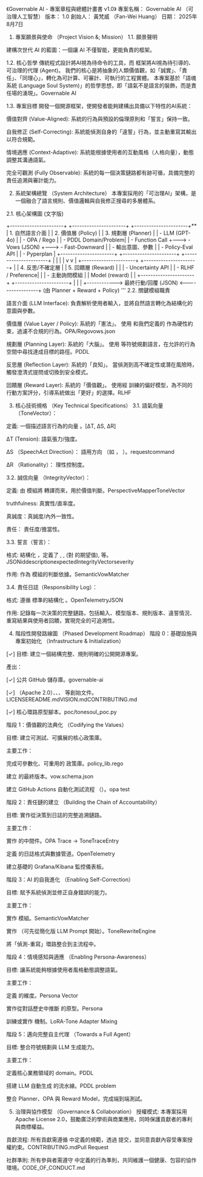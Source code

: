 《Governable AI - 專案章程與總體計畫書 v1.0》
專案名稱： Governable AI （可治理人工智慧） 版本： 1.0 創始人： 黃梵威 （Fan-Wei Huang） 日期： 2025年8月7日

1. 專案願景與使命 （Project Vision &; Mission）
1.1. 願景聲明

建構次世代 AI 的藍圖：一個讓 AI 不僅智能，更能負責的框架。

1.2. 核心哲學 傳統程式設計將AI視為待命令的工具，而  框架將AI視為待引導的、可治理的代理 (Agent)。 我們的核心是將抽象的人類價值觀，如「誠實」、「責任」、「同理心」，轉化為可計算、可審計、可執行的工程實體。 本專案基於「語魂系統 (Language Soul System)」的哲學思想，即「語氣不是語言的裝飾，而是責任場的湧現」。Governable AI

1.3. 專案目標
開發一個開源框架，使開發者能夠建構出具備以下特性的AI系統：

價值對齊 (Value-Aligned): 系統的行為與預設的倫理原則和「誓言」保持一致。

自我修正 (Self-Correcting): 系統能偵測自身的「違誓」行為，並主動重寫其輸出以符合規範。

情境適應 (Context-Adaptive): 系統能根據使用者的互動風格（人格向量），動態調整其溝通語氣。

完全可觀測 (Fully Observable): 系統的每一個決策鏈路都有跡可循，具備完整的責任追溯與審計能力。

2. 系統架構總覽 （System Architecture）
本專案採用的「可治理AI」架構，是一個融合了語言規則、價值邏輯與自我修正搜尋的多層體系。

2.1. 核心架構圖 (文字版)

+----------------------+   +----------------------+   +----------------------+**
|   1. 自然語言介面     |   |   2. 價值層 (Policy)     |   |   3. 規劃層 (Planner)  |
|   - LLM (GPT-4o)     |   |   - OPA / Rego          |   |   - PDDL Domain/Problem|
|   - Function Call    +--->   - Vows (JSON)         +--->   - Fast-Downward      |
|   - 輸出意圖、參數     |   |   - Policy-Eval API    |   |   - Pyperplan          |
+----------------------+   +----------------------+   +----------------------+
          |                         |                        |
          |                         v                        v
          |                  +----------------------+   +----------------------+
          |                  |   4. 反思/不確定層      |   | 5. 回饋層 (Reward)    |
          |                  |   - Uncertainty API    |   |   - RLHF / Preference|
          |                  |   - 主動詢問模組        |   |     Model (reward)   |
          |                  +----------------------+   +----------------------+
          |                         |                        |
          +------------>     最終行動/回覆 (JSON)    <-----------------+
                                (由 Planner + Reward + Policy)
'''
2.2. 關鍵模組職責

語言介面 (LLM Interface): 負責解析使用者輸入，並將自然語言轉化為結構化的意圖與參數。

價值層 (Value Layer / Policy): 系統的「憲法」。 使用  和我們定義的  作為硬性約束，過濾不合規的行為。OPA/Regovows.json

規劃層 (Planning Layer): 系統的「大腦」。 使用  等符號規劃語言，在允許的行為空間中尋找達成目標的路徑。PDDL

反思層 (Reflection Layer): 系統的「良知」。 當偵測到高不確定性或潛在風險時，觸發澄清式提問或切換到安全模式。

回饋層 (Reward Layer): 系統的「價值觀」。 使用經  訓練的偏好模型，為不同的行動方案評分，引導系統做出「更好」的選擇。RLHF

3. 核心技術規格 （Key Technical Specifications）
3.1. 語氣向量 （ToneVector）：

定義: 一個描述語言行為的向量 。[ΔT, ΔS, ΔR]

ΔT (Tension): 語氣張力/強度。

ΔS （SpeechAct Direction）： 語用方向 （如 ， ）。requestcommand

ΔR （Rationality）： 理性控制度。

3.2. 誠信向量 （IntegrityVector）：

定義: 由  模組將  轉譯而來，用於價值判斷。PerspectiveMapperToneVector

truthfulness: 真實性/直率度。

真誠度：真誠度/內外一致性。

責任： 責任度/擔當性。

3.3. 誓言（誓言）：

格式: 結構化 ，定義了 , ,  (對  的期望值),  等。JSONiddescriptionexpectedIntegrityVectorseverity

作用: 作為  模組的判斷依據。SemanticVowMatcher

3.4. 責任日誌（Responsibility Log）：

格式: 遵循  標準的結構化 。OpenTelemetryJSON

作用: 記錄每一次決策的完整鏈路，包括輸入、模型版本、規則版本、違誓情況、重寫結果與使用者回饋，實現完全的可追溯性。

4. 階段性開發路線圖 （Phased Development Roadmap）
階段 0：基礎設施與專案初始化 （Infrastructure & Initialization）

[✓] 目標: 建立一個結構完整、規則明確的公開開源專案。

產出：

[✓] 公共 GitHub 儲存庫。governable-ai

[✓] （Apache 2.0）、、、 等創始文件。LICENSEREADME.mdVISION.mdCONTRIBUTING.md

[✓]  核心環路原型腳本。poc/tonesoul_poc.py

階段 1：價值觀的法典化 （Codifying the Values）

目標: 建立可測試、可擴展的核心政策庫。

主要工作：

完成可參數化、可重用的  政策庫。policy_lib.rego

建立  的最終版本。vow.schema.json

建立 GitHub Actions 自動化測試流程 （）。opa test

階段 2：責任鏈的建立 （Building the Chain of Accountability）

目標: 實作從決策到日誌的完整追溯鏈路。

主要工作：

實作 的中間件。OPA Trace -> ToneTraceEntry

定義  的日誌格式與數據管道。OpenTelemetry

建立基礎的 Grafana/Kibana 監控儀表板。

階段 3：AI 的自我進化 （Enabling Self-Correction）

目標: 賦予系統偵測並修正自身錯誤的能力。

主要工作：

實作  模組。SemanticVowMatcher

實作 （可先從簡化版 LLM Prompt 開始）。ToneRewriteEngine

將「偵測-重寫」環路整合到主流程中。

階段 4：情境感知與適應 （Enabling Persona-Awareness）

目標: 讓系統能夠根據使用者風格動態調整語氣。

主要工作：

定義 的維度。Persona Vector

實作從對話歷史中推斷  的原型。Persona

訓練或實作  機制。LoRA-Tone Adapter Mixing

階段 5：邁向完整自主代理 （Towards a Full Agent）

目標: 整合符號規劃與 LLM 生成能力。

主要工作：

定義核心業務領域的  domain。PDDL

搭建 LLM 自動生成 的流水線。PDDL problem

整合 Planner、OPA 與 Reward Model，完成端到端測試。

5. 治理與協作模型 （Governance & Collaboration）
授權模式: 本專案採用 Apache License 2.0，鼓勵廣泛的學術與商業應用，同時保護貢獻者的專利與商標權益。

貢獻流程: 所有貢獻需遵循  中定義的規範，透過  提交，並同意貢獻內容受專案授權約束。CONTRIBUTING.mdPull Request

社群準則: 所有參與者需遵守  中定義的行為準則，共同維護一個健康、包容的協作環境。CODE_OF_CONDUCT.md
